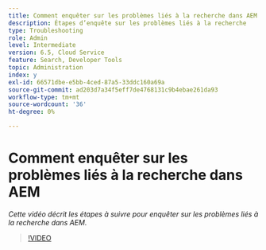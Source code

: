 ```yaml
---
title: Comment enquêter sur les problèmes liés à la recherche dans AEM
description: Étapes d’enquête sur les problèmes liés à la recherche
type: Troubleshooting
role: Admin
level: Intermediate
version: 6.5, Cloud Service
feature: Search, Developer Tools
topic: Administration
index: y
exl-id: 66571dbe-e5bb-4ced-87a5-33ddc160a69a
source-git-commit: ad203d7a34f5eff7de4768131c9b4ebae261da93
workflow-type: tm+mt
source-wordcount: '36'
ht-degree: 0%

---
```


# Comment enquêter sur les problèmes liés à la recherche dans AEM

*Cette vidéo décrit les étapes à suivre pour enquêter sur les problèmes liés à la recherche dans AEM.*

>[!VIDEO](https://video.tv.adobe.com/v/335467?quality=9&learn=on)
